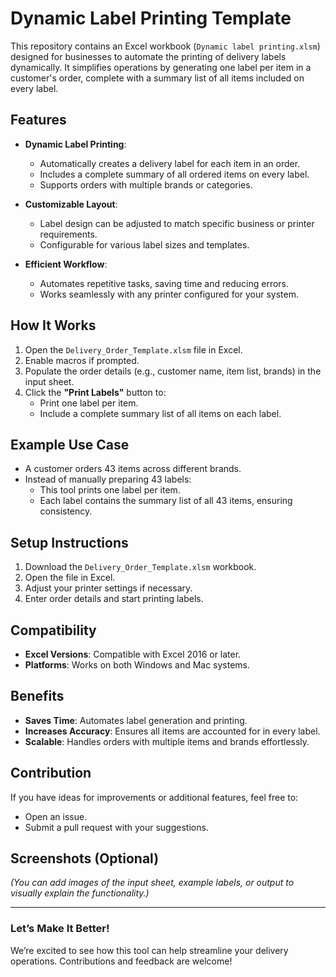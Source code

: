 # Dynamic Label Printing Template

This repository contains an Excel workbook (`Dynamic label printing.xlsm`) designed for businesses to automate the printing of delivery labels dynamically. It simplifies operations by generating one label per item in a customer's order, complete with a summary list of all items included on every label.

## Features

- **Dynamic Label Printing**:
  - Automatically creates a delivery label for each item in an order.
  - Includes a complete summary of all ordered items on every label.
  - Supports orders with multiple brands or categories.
  
- **Customizable Layout**:
  - Label design can be adjusted to match specific business or printer requirements.
  - Configurable for various label sizes and templates.

- **Efficient Workflow**:
  - Automates repetitive tasks, saving time and reducing errors.
  - Works seamlessly with any printer configured for your system.

## How It Works

1. Open the `Delivery_Order_Template.xlsm` file in Excel.
2. Enable macros if prompted.
3. Populate the order details (e.g., customer name, item list, brands) in the input sheet.
4. Click the **"Print Labels"** button to:
   - Print one label per item.
   - Include a complete summary list of all items on each label.

## Example Use Case

- A customer orders 43 items across different brands.
- Instead of manually preparing 43 labels:
  - This tool prints one label per item.
  - Each label contains the summary list of all 43 items, ensuring consistency.

## Setup Instructions

1. Download the `Delivery_Order_Template.xlsm` workbook.
2. Open the file in Excel.
3. Adjust your printer settings if necessary.
4. Enter order details and start printing labels.

## Compatibility

- **Excel Versions**: Compatible with Excel 2016 or later.
- **Platforms**: Works on both Windows and Mac systems.

## Benefits

- **Saves Time**: Automates label generation and printing.
- **Increases Accuracy**: Ensures all items are accounted for in every label.
- **Scalable**: Handles orders with multiple items and brands effortlessly.

## Contribution

If you have ideas for improvements or additional features, feel free to:
- Open an issue.
- Submit a pull request with your suggestions.

## Screenshots (Optional)

*(You can add images of the input sheet, example labels, or output to visually explain the functionality.)*

---

### Let’s Make It Better!

We’re excited to see how this tool can help streamline your delivery operations. Contributions and feedback are welcome!
